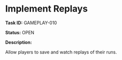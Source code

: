 # Implement Replays

**Task ID:** GAMEPLAY-010

**Status:** OPEN

**Description:**

Allow players to save and watch replays of their runs.
